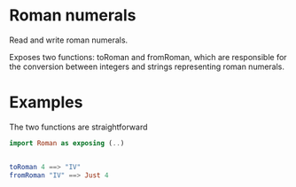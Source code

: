 # Roman numerals

Read and write roman numerals.

Exposes two functions: toRoman and fromRoman, which are responsible for the conversion
between integers and strings representing roman numerals.


# Examples

The two functions are straightforward

```elm
import Roman as exposing (..)


toRoman 4 ==> "IV"
fromRoman "IV" ==> Just 4
```